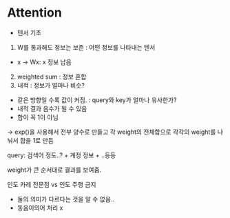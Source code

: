 # Attention
- 텐서 기초
1. W를 통과해도 정보는 보존
: 어떤 정보를 나타내는 텐서
- x -> Wx: x 정보 남음
2. weighted sum
: 정보 혼합
3. 내적
: 정보가 얼마나 비슷?
- 같은 방향일 수록 값이 커짐. : query와 key가 얼마나 유사한가? 
- 내적 결과 음수가 될 수 있음
- 합이 꼭 1이 아님

-> exp()을 사용해서 전부 양수로 만들고 각 weight의 전체합으로 각각의 weight를 나눠서 합을 1로 만듬

query: 검색어 정도..? + 계정 정보 + ..등등

weight가 큰 순서대로 결과를 보여줌.

인도 카레 전문점 vs 인도 주행 금지
- 둘의 의미가 다르다는 것을 알 수 없음..
- 동음이의어 처리 x

